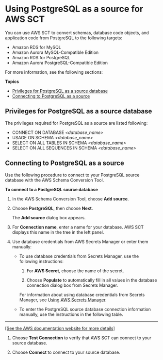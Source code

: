 # Using PostgreSQL as a source for AWS SCT<a name="CHAP_Source.PostgreSQL"></a>

You can use AWS SCT to convert schemas, database code objects, and application code from PostgreSQL to the following targets: 
+ Amazon RDS for MySQL
+ Amazon Aurora MySQL\-Compatible Edition
+ Amazon RDS for PostgreSQL
+ Amazon Aurora PostgreSQL\-Compatible Edition

For more information, see the following sections:

**Topics**
+ [Privileges for PostgreSQL as a source database](#CHAP_Source.PostgreSQL.Permissions)
+ [Connecting to PostgreSQL as a source](#CHAP_Source.PostgreSQL.Connecting)

## Privileges for PostgreSQL as a source database<a name="CHAP_Source.PostgreSQL.Permissions"></a>

The privileges required for PostgreSQL as a source are listed following: 
+ CONNECT ON DATABASE *<database\_name>* 
+ USAGE ON SCHEMA *<database\_name>* 
+ SELECT ON ALL TABLES IN SCHEMA *<database\_name>* 
+ SELECT ON ALL SEQUENCES IN SCHEMA *<database\_name>* 

## Connecting to PostgreSQL as a source<a name="CHAP_Source.PostgreSQL.Connecting"></a>

Use the following procedure to connect to your PostgreSQL source database with the AWS Schema Conversion Tool\. 

**To connect to a PostgreSQL source database**

1. In the AWS Schema Conversion Tool, choose **Add source**\. 

1. Choose **PostgreSQL**, then choose **Next**\.

   The **Add source** dialog box appears\.

1. For **Connection name**, enter a name for your database\. AWS SCT displays this name in the tree in the left panel\. 

1. Use database credentials from AWS Secrets Manager or enter them manually:
   + To use database credentials from Secrets Manager, use the following instructions:

     1. For **AWS Secret**, choose the name of the secret\.

     1. Choose **Populate** to automatically fill in all values in the database connection dialog box from Secrets Manager\.

     For information about using database credentials from Secrets Manager, see [Using AWS Secrets Manager](CHAP_UserInterface.md#CHAP_UserInterface.SecretsManager)\.
   + To enter the PostgreSQL source database connection information manually, use the instructions in the following table\.  
****    
[\[See the AWS documentation website for more details\]](http://docs.aws.amazon.com/SchemaConversionTool/latest/userguide/CHAP_Source.PostgreSQL.html)

1. Choose **Test Connection** to verify that AWS SCT can connect to your source database\. 

1. Choose **Connect** to connect to your source database\.